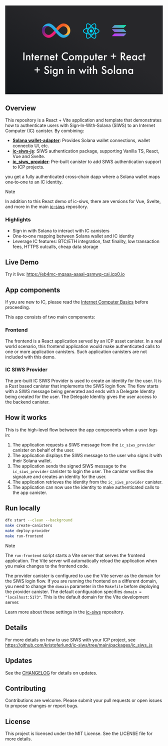 ![](media/header.png)

## Overview

This repository is a React + Vite application and template that demonstrates how to authenticate
users with Sign‑In‑With‑Solana (SIWS) to an Internet Computer (IC) canister. By combining:

- **[Solana wallet-adapter](https://github.com/anza-xyz/wallet-adapter)**: Provides Solana wallet connections, wallet connectio UI, etc.
- **[ic-siws-js](https://www.npmjs.com/package/ic-siwe-js)**: SIWS authentication package, supporting Vanilla TS, React, Vue and Svelte.
- **[ic_siws_provider](https://github.com/kristoferlund/ic-siws/tree/main/packages/ic_siws_provider)**: Pre-built canister to add SIWS authentication support to ICP projects.

you get a fully authenticated cross‑chain dapp where a Solana wallet maps one‑to‑one to an IC identity.

> [!NOTE]
> In addition to this React demo of ic-siws, there are versions for Vue, Svelte, and more in the main [ic-siws](https://github.com/kristoferlund/ic-siws) repository.

### Highlights

- Sign in with Solana to interact with IC canisters
- One‑to‑one mapping between Solana wallet and IC identity
- Leverage IC features: BTC/ETH integration, fast finality, low transaction fees, HTTPS outcalls, cheap data storage

## Live Demo

Try it live: <https://eb4mc-mqaaa-aaaal-qsmwq-cai.icp0.io>

## App components

If you are new to IC, please read the [Internet Computer Basics](https://internetcomputer.org/basics) before proceeding.

This app consists of two main components:

### Frontend

The frontend is a React application served by an ICP asset canister. In a real world scenario, this frontend application would make authenticated calls to one or more application canisters. Such application canisters are not included with this demo.

### IC SIWS Provider

The pre-built IC SIWS Provider is used to create an identity for the user. It is a Rust based canister that implements the SIWS login flow. The flow starts with a SIWS message being generated and ends with a Delegate Identity being created for the user. The Delegate Identity gives the user access to the backend canister.

## How it works

This is the high-level flow between the app components when a user logs in:

1. The application requests a SIWS message from the `ic_siws_provider` canister on behalf of the user.
2. The application displays the SIWS message to the user who signs it with their Solana wallet.
3. The application sends the signed SIWS message to the `ic_siws_provider` canister to login the user. The canister verifies the signature and creates an identity for the user.
4. The application retrieves the identity from the `ic_siws_provider` canister.
5. The application can now use the identity to make authenticated calls to the app canister.

## Run locally

```bash
dfx start --clean --background
make create-canisters
make deploy-provider
make run-frontend
```

> [!NOTE]
> The `run-frontend` script starts a Vite server that serves the frontend application. The Vite server will automatically reload the application when you make changes to the frontend code.
>
> The provider canister is configured to use the Vite server as the domain for the SIWS login flow. If you are running the frontend on a different domain, you need to change the `domain` parameter in the `Makefile` before deploying the provider canister. The default configuration specifies `domain = "localhost:5173"`. This is the default domain for the Vite development server.
>
> Learn more about these settings in the [ic-siws](https://github.com/kristoferlund/ic-siws) repository.

## Details

For more details on how to use SIWS with your ICP project, see https://github.com/kristoferlund/ic-siws/tree/main/packages/ic_siws_js

## Updates

See the [CHANGELOG](CHANGELOG.md) for details on updates.

## Contributing

Contributions are welcome. Please submit your pull requests or open issues to propose changes or report bugs.

## License

This project is licensed under the MIT License. See the LICENSE file for more details.
